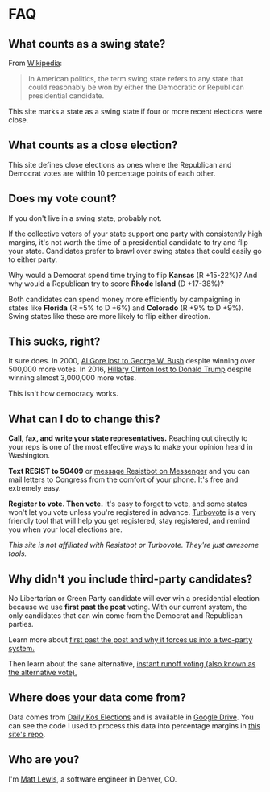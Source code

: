 # FAQ

## What counts as a **swing state**?

From [Wikipedia](https://www.wikiwand.com/en/Swing_state):

> In American politics, the term swing state refers to any state that could reasonably be won by either the Democratic or Republican presidential candidate.

This site marks a state as a swing state if four or more recent elections were close.

## What counts as a **close** election?

This site defines close elections as ones where the Republican and Democrat votes are within 10 percentage points of each other.

## Does my vote count?

If you don't live in a swing state, probably not.

If the collective voters of your state support one party with consistently high margins, it's not worth the time of a presidential candidate to try and flip your state. Candidates prefer to brawl over swing states that could easily go to either party.

Why would a Democrat spend time trying to flip **Kansas** (<span class="rep-red">R +15-22%</span>)? And why would a Republican try to score **Rhode Island** (<span class="dem-blu">D +17-38%</span>)?

Both candidates can spend money more efficiently by campaigning in states like **Florida** (<span class="rep-red">R +5%</span> to <span class="dem-blu">D +6%</span>) and **Colorado** (<span class="rep-red">R +9%</span> to <span class="dem-blu">D +9%</span>). Swing states like these are more likely to flip either direction.

## This sucks, right?

It sure does. In 2000, [Al Gore lost to George W. Bush](https://www.wikiwand.com/en/United_States_presidential_elections_in_which_the_winner_lost_the_popular_vote#/2000:_George_W._Bush) despite winning over 500,000 more votes. In 2016, [Hillary Clinton lost to Donald Trump](https://www.wikiwand.com/en/United_States_presidential_elections_in_which_the_winner_lost_the_popular_vote#/2016:_Donald_Trump) despite winning almost 3,000,000 more votes.

This isn't how democracy works.

## What can I do to change this?

**Call, fax, and write your state representatives.** Reaching out directly to your reps is one of the most effective ways to make your opinion heard in Washington.

**Text RESIST to 50409** or [message Resistbot on Messenger](http://m.me/resistbot/) and you can mail letters to Congress from the comfort of your phone. It's free and extremely easy.

**Register to vote. Then vote.** It's easy to forget to vote, and some states won't let you vote unless you're registered in advance. [Turbovote](https://turbovote.org/) is a very friendly tool that will help you get registered, stay registered, and remind you when your local elections are.

*This site is not affiliated with Resistbot or Turbovote. They're just awesome tools.*

## Why didn't you include third-party candidates?

No Libertarian or Green Party candidate will ever win a presidential election because we use **first past the post** voting. With our current system, the only candidates that can win come from the Democrat and Republican parties.

Learn more about [first past the post and why it forces us into a two-party system.](https://www.youtube.com/watch?v=s7tWHJfhiyo)

Then learn about the sane alternative, [instant runoff voting (also known as the alternative vote).](https://www.youtube.com/watch?v=3Y3jE3B8HsE)

## Where does your data come from?

Data comes from [Daily Kos Elections](http://www.dailykos.com/story/2016/11/25/1601042/-Nerd-Alert-This-spreadsheet-contains-every-presidential-election-by-state-from-1828-to-2016) and is available in [Google Drive](https://docs.google.com/spreadsheets/d/1D-edaVHTnZNhVU840EPUhz3Cgd7m39Urx7HM8Pq6Pus/edit#gid=29622862). You can see the code I used to process this data into percentage margins in [this site's repo](https://github.com/mplewis/whyvote.us/tree/master/data).

## Who are you?

I'm [Matt Lewis](https://mplewis.com), a software engineer in Denver, CO.
